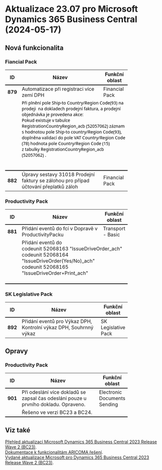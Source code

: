 ﻿# Aktualizace 23.07 pro Microsoft Dynamics 365 Business Central (2024-05-17)

## Nová funkcionalita

### Fiancial Pack
<table style="width:80%"><tr><th style="width:8%">ID</th><th style="width:70%">Název</th><th style="width:22%">Funkční oblast</th></tr>
<tr>
        <td style="border-top: 2px solid #000;"><b>879</b></td>
        <td style="border-top: 2px solid #000;">Automatizace při registraci více zemí DPH</td>
        <td style="border-top: 2px solid #000;">Financial Pack</td>
        </tr><tr>
            <td style="border-bottom: 2px solid #000;"></td>
            <td style="border-bottom: 2px solid #000;" colspan="2"><div><p style="margin-right:0cm;margin-left:0cm;font-size:12pt;font-family:&quot;Times New Roman&quot;, serif;margin:0cm;"><span style="font-size:10.5pt;font-family:&quot;Segoe UI&quot;,sans-serif;color:black;">Při plnění pole Ship-to Country/Region Code(93)
na prodeji&nbsp;&nbsp;na&nbsp;dokladech prodejní faktura,&nbsp;a prodejní
objednávka je provedena akce:</span> </p><p style="margin-right:0cm;margin-left:0cm;font-size:12pt;font-family:&quot;Times New Roman&quot;, serif;margin:0cm;box-sizing:border-box;"><span style="font-size:10.5pt;font-family:&quot;Segoe UI&quot;,sans-serif;color:black;">Pokud existuje v&nbsp;tabulce
RegistrationCountryRegion_acb (52057062) záznam s&nbsp;hodnotou pole Ship-to
country/Region Code(93), doplněna validací do pole VAT Country/Region Code (78)
hodnota pole Country/Region Code (15) z&nbsp;tabulky RegistrationCountryRegion_acb
(52057062) .</span> </p><p style="margin-right:0cm;margin-left:0cm;font-size:12pt;font-family:&quot;Times New Roman&quot;, serif;margin:0cm;font-size:11pt;font-family:Calibri, sans-serif;">&nbsp; </p><br> </div></td>
            </tr><tr>
        <td style="border-top: 2px solid #000;"><b>882</b></td>
        <td style="border-top: 2px solid #000;">Úpravy sestavy 31018 Prodejní faktury se zálohou pro případ účtování přeplatků záloh </td>
        <td style="border-top: 2px solid #000;">Financial Pack</td>
        </tr> </table>

### Productivity Pack
<table style="width:80%"><tr><th style="width:8%">ID</th><th style="width:70%">Název</th><th style="width:22%">Funkční oblast</th></tr>
<tr>
        <td style="border-top: 2px solid #000;"><b>881</b></td>
        <td style="border-top: 2px solid #000;">Přidání eventů do fcí v Dopravě v ProductivityPacku</td>
        <td style="border-top: 2px solid #000;">Transport - Basic</td>
        </tr><tr>
            <td style="border-bottom: 2px solid #000;"></td>
            <td style="border-bottom: 2px solid #000;" colspan="2"><div><div style="box-sizing:border-box;">Přidání eventů do&nbsp; </div><div style="box-sizing:border-box;"><span style="box-sizing:border-box;">codeunit 52068163 &quot;IssueDriveOrder_ach&quot;<br style="box-sizing:border-box;"></span><div style="box-sizing:border-box;">codeunit 52068164 &quot;IssueDriveOrder(Yes/No)_ach&quot;<br style="box-sizing:border-box;"> </div><span style="box-sizing:border-box;">codeunit 52068165 &quot;IssueDriveOrder+Print_ach&quot;</span> </div><br> </div></td>
            </tr> </table>

### SK Legislative Pack
<table style="width:80%"><tr><th style="width:8%">ID</th><th style="width:70%">Název</th><th style="width:22%">Funkční oblast</th></tr>
<tr>
        <td style="border-top: 2px solid #000;"><b>892</b></td>
        <td style="border-top: 2px solid #000;">Přidání eventů pro Výkaz DPH, Kontrolní výkaz DPH, Souhrnný výkaz</td>
        <td style="border-top: 2px solid #000;">SK Legislative Pack</td>
        </tr> </table>

## Opravy

### Productivity Pack
<table style="width:80%"><tr><th style="width:8%">ID</th><th style="width:70%">Název</th><th style="width:22%">Funkční oblast</th></tr>
<tr>
        <td style="border-top: 2px solid #000;"><b>901</b></td>
        <td style="border-top: 2px solid #000;">Při odeslání více dokladů se zapsal čas odeslání pouze u prvního dokladu. Opraveno.</td>
        <td style="border-top: 2px solid #000;">Electronic Documents Sending</td>
        </tr><tr>
            <td style="border-bottom: 2px solid #000;"></td>
            <td style="border-bottom: 2px solid #000;" colspan="2"><div>Řešeno ve verzi BC23 a BC24. </div></td>
            </tr> </table>

## Viz také 

[Přehled aktualizací Microsoft Dynamics 365 Business Central 2023 Release Wave 2 (BC23)](Updates-bc23.md).  
[Dokumentace k funkcionalitám ARICOMA řešení](https://muj.autocont.cz/docs/cs-cz/dynamics365/business-central/AC-Solutions/ac-solutions.html).  
[Vydané aktualizace Microsoft pro Dynamics 365 Business Central 2023 Release Wave 2 (BC23)](https://support.microsoft.com/en-us/topic/released-updates-for-microsoft-dynamics-365-business-central-2023-release-wave-2-7a4f98e8-66b9-4484-9bc1-66c466d8a82d).  

